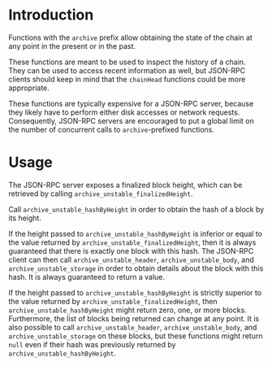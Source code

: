 # Introduction

Functions with the `archive` prefix allow obtaining the state of the chain at any point in the present or in the past.

These functions are meant to be used to inspect the history of a chain. They can be used to access recent information as well, but JSON-RPC clients should keep in mind that the `chainHead` functions could be more appropriate.

These functions are typically expensive for a JSON-RPC server, because they likely have to perform either disk accesses or network requests. Consequently, JSON-RPC servers are encouraged to put a global limit on the number of concurrent calls to `archive`-prefixed functions.

# Usage

The JSON-RPC server exposes a finalized block height, which can be retrieved by calling `archive_unstable_finalizedHeight`.

Call `archive_unstable_hashByHeight` in order to obtain the hash of a block by its height.

If the height passed to `archive_unstable_hashByHeight` is inferior or equal to the value returned by `archive_unstable_finalizedHeight`, then it is always guaranteed that there is exactly one block with this hash.
The JSON-RPC client can then call `archive_unstable_header`, `archive_unstable_body`, and `archive_unstable_storage` in order to obtain details about the block with this hash. It is always guaranteed to return a value.

If the height passed to `archive_unstable_hashByHeight` is strictly superior to the value returned by `archive_unstable_finalizedHeight`, then `archive_unstable_hashByHeight` might return zero, one, or more blocks. Furthermore, the list of blocks being returned can change at any point. It is also possible to call `archive_unstable_header`, `archive_unstable_body`, and `archive_unstable_storage` on these blocks, but these functions might return `null` even if their hash was previously returned by `archive_unstable_hashByHeight`.
